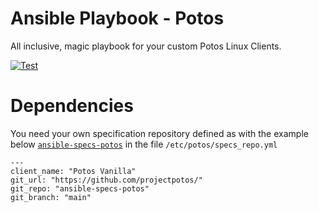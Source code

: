 # Ansible Playbook - Potos

All inclusive, magic playbook for your custom Potos Linux Clients.

[![Test](https://github.com/projectpotos/ansible-plays-potos/actions/workflows/test.yml/badge.svg)](https://github.com/projectpotos/ansible-plays-potos/actions/workflows/test.yml)


# Dependencies

You need your own specification repository defined as with the example below [`ansible-specs-potos`](https://github.com/projectpotos/ansible-specs-potos) in the file `/etc/potos/specs_repo.yml`

```
---
client_name: "Potos Vanilla"
git_url: "https://github.com/projectpotos/"
git_repo: "ansible-specs-potos"
git_branch: "main"
```
